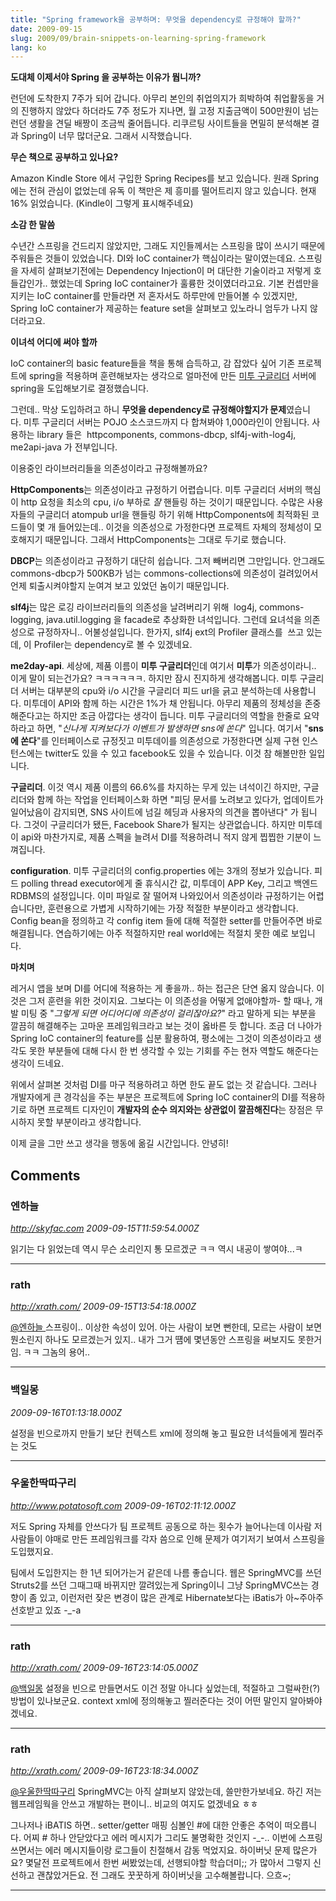 ```yaml
---
title: "Spring framework을 공부하며: 무엇을 dependency로 규정해야 할까?"
date: 2009-09-15
slug: 2009/09/brain-snippets-on-learning-spring-framework
lang: ko
---
```


**도대체 이제서야 Spring 을 공부하는 이유가 뭡니까?**

런던에 도착한지 7주가 되어 갑니다. 아무리 본인의 취업의지가 희박하여 취업활동을 거의 진행하지 않았다 하더라도 7주 정도가 지나면, 월 고정 지출금액이 500만원이 넘는 런던 생활을 견딜 배짱이 조금씩 줄어듭니다. 리쿠르팅 사이트들을 면밀히 분석해본 결과 Spring이 너무 많더군요. 그래서 시작했습니다.

**무슨 책으로 공부하고 있나요?**

Amazon Kindle Store 에서 구입한 Spring Recipes를 보고 있습니다. 원래 Spring에는 전혀 관심이 없었는데 유독 이 책만은 제 흥미를 떨어트리지 않고 있습니다. 현재 16% 읽었습니다. (Kindle이 그렇게 표시해주네요)

**소감 한 말씀**

수년간 스프링을 건드리지 않았지만, 그래도 지인들께서는 스프링을 많이 쓰시기 때문에 주워들은 것들이 있었습니다. DI와 IoC container가 핵심이라는 말이였는데요. 스프링을 자세히 살펴보기전에는 Dependency Injection이 머 대단한 기술이라고 저렇게 호들갑인가.. 했었는데 Spring IoC container가 훌륭한 것이였더라고요. 기본 컨셉만을 지키는 IoC container를 만들라면 저 혼자서도 하루만에 만들어볼 수 있겠지만, Spring IoC container가 제공하는 feature set을 살펴보고 있노라니 엄두가 나지 않더라고요.

**이녀석 어디에 써야 할까**

IoC container의 basic feature들을 책을 통해 습득하고, 감 잡았다 싶어 기존 프로젝트에 spring을 적용하며 훈련해보자는 생각으로 얼마전에 만든 [미투 구글리더](http://me2day.net/me2/app/view/a1v) 서버에 spring을 도입해보기로 결정했습니다.

그런데.. 막상 도입하려고 하니 **무엇을 dependency로 규정해야할지가 문제**였습니다. 미투 구글리더 서버는 POJO 소스코드까지 다 합쳐봐야 1,000라인이 안됩니다. 사용하는 library 들은  httpcomponents, commons-dbcp, slf4j-with-log4j, me2api-java 가 전부입니다.

이용중인 라이브러리들을 의존성이라고 규정해볼까요?

**HttpComponents**는 의존성이라고 규정하기 어렵습니다. 미투 구글리더 서버의 핵심이 http 요청을 최소의 cpu, i/o 부하로 *잘* 핸들링 하는 것이기 때문입니다. 수많은 사용자들의 구글리더 atompub url을 핸들링 하기 위해 HttpComponents에 최적화된 코드들이 몇 개 들어있는데.. 이것을 의존성으로 가정한다면 프로젝트 자체의 정체성이 모호해지기 때문입니다. 그래서 HttpComponents는 그대로 두기로 했습니다.

**DBCP**는 의존성이라고 규정하기 대단히 쉽습니다. 그저 빼버리면 그만입니다. 안그래도 commons-dbcp가 500KB가 넘는 commons-collections에 의존성이 걸려있어서 언제 퇴출시켜야할지 눈여겨 보고 있었던 놈이기 때문입니다.

**slf4j**는 많은 로깅 라이브러리들의 의존성을 날려버리기 위해  log4j, commons-logging, java.util.logging 을 facade로 추상화한 녀석입니다. 그런데 요녀석을 의존성으로 규정하자니.. 어불성설입니다. 한가지, slf4j ext의 Profiler 클래스를  쓰고 있는데, 이 Profiler는 dependency로 볼 수 있겠네요.

**me2day-api**. 세상에, 제품 이름이 **미투 구글리더**인데 여기서 **미투**가 의존성이라니.. 이게 말이 되는건가요? ㅋㅋㅋㅋㅋㅋ. 하지만 잠시 진지하게 생각해봅니다. 미투 구글리더 서버는 대부분의 cpu와 i/o 시간을 구글리더 피드 url을 긁고 분석하는데 사용합니다. 미투데이 API와 함께 하는 시간은 1%가 채 안됩니다. 아무리 제품의 정체성을 존중해준다고는 하지만 조금 아깝다는 생각이 듭니다. 미투 구글리더의 역할을 한줄로 요약하라고 하면, "*신나게 지켜보다가 이벤트가 발생하면 sns에 쏜다*" 입니다. 여기서 "**sns에 쏜다**"를 인터페이스로 규정짓고 미투데이를 의존성으로 가정한다면 실제 구현 인스턴스에는 twitter도 있을 수 있고 facebook도 있을 수 있습니다. 이것 참 해볼만한 일입니다.

**구글리더**. 이것 역시 제품 이름의 66.6%를 차지하는 무게 있는 녀석이긴 하지만, 구글리더와 함께 하는 작업을 인터페이스화 하면 "피딩 문서를 노려보고 있다가, 업데이트가 일어났음이 감지되면, SNS 사이트에 넘길 헤딩과 사용자의 의견을 뽑아낸다" 가 됩니다. 그것이 구글리더가 됐든, Facebook Share가 될지는 상관없습니다. 하지만 미투데이 api와 마찬가지로, 제품 스펙을 늘려서 DI를 적용하려니 적지 않게 찝찝한 기분이 느껴집니다.

**configuration**. 미투 구글리더의 config.properties 에는 3개의 정보가 있습니다. 피드 polling thread executor에게 줄 휴식시간 값, 미투데이 APP Key, 그리고 백엔드 RDBMS의 설정입니다. 이미 파일로 잘 떨어져 나와있어서 의존성이라 규정하기는 어렵습니다만, 훈련용으로 가볍게 시작하기에는 가장 적절한 부분이라고 생각합니다. Config bean을 정의하고 각 config item 들에 대해 적절한 setter를 만들어주면 바로 해결됩니다. 연습하기에는 아주 적절하지만 real world에는 적절치 못한 예로 보입니다.

**마치며**

레거시 앱을 보며 DI를 어디에 적용하는 게 좋을까.. 하는 접근은 단연 옳지 않습니다. 이것은 그저 훈련을 위한 것이지요. 그보다는 이 의존성을 어떻게 없애야할까- 할 때나, 개발 미팅 중 "*그렇게 되면 어디어디에 의존성이 걸리잖아요?*" 라고 말하게 되는 부분을 깔끔히 해결해주는 고마운 프레임워크라고 보는 것이 옳바른 듯 합니다. 조금 더 나아가 Spring IoC container의 feature를 십분 활용하여, 평소에는 그것이 의존성이라고 생각도 못한 부분들에 대해 다시 한 번 생각할 수 있는 기회를 주는 현자 역할도 해준다는 생각이 드네요.

위에서 살펴본 것처럼 DI를 마구 적용하려고 하면 한도 끝도 없는 것 같습니다. 그러나 개발자에게 큰 경각심을 주는 부분은 프로젝트에 Spring IoC container의 DI를 적용하기로 하면 프로젝트 디자인이 **개발자의 순수 의지와는 상관없이 깔끔해진다**는 장점은 무시하지 못할 부분이라고 생각합니다.

이제 글을 그만 쓰고 생각을 행동에 옮길 시간입니다. 안녕히!

## Comments

### 엔하늘
*http://skyfac.com*
*2009-09-15T11:59:54.000Z*

읽기는 다 읽었는데
역시 무슨 소리인지 통 모르겠군 ㅋㅋ
역시 내공이 쌓여야...ㅋ

---

### rath
*http://xrath.com/*
*2009-09-15T13:54:18.000Z*

[@엔하늘 ](#comment-9675)
스프링이.. 이상한 속성이 있어. 아는 사람이 보면 뻔한데, 모르는 사람이 보면 뭔소린지 하나도 모르겠는거 있지..
내가 그거 떔에 몇년동안 스프링을 써보지도 못한거임. ㅋㅋ 그놈의 용어..

---

### 백일몽
*2009-09-16T01:13:18.000Z*

설정을 빈으로까지 만들기 보단 컨텍스트 xml에 정의해 놓고 필요한 녀석들에게 찔러주는 것도

---

### 우울한딱따구리
*http://www.potatosoft.com*
*2009-09-16T02:11:12.000Z*

저도 Spring 자체를 안쓰다가 팀 프로젝트 공동으로 하는 횟수가 늘어나는데 이사람 저사람들이 야매로 만든 프레임워크를 각자 씀으로 인해 문제가 여기저기 보여서 스프링을 도입했지요.

팀에서 도입한지는 한 1년 되어가는거 같은데 나름 좋습니다. 웹은 SpringMVC를 쓰던 Struts2를 쓰던 그때그때 바뀌지만 깔려있는게 Spring이니 그냥 SpringMVC쓰는 경향이 좀 있고, 이런저런 잦은 변경이 많은 관계로 Hibernate보다는 iBatis가 아~주아주 선호받고 있죠 -_-a

---

### rath
*http://xrath.com/*
*2009-09-16T23:14:05.000Z*

[@백일몽](#comment-9681)
설정을 빈으로 만들면서도 이건 정말 아니다 싶었는데, 적절하고 그럴싸한(?) 방법이 있나보군요. context xml에 정의해놓고 찔러준다는 것이 어떤 말인지 알아봐야겠네요.

---

### rath
*http://xrath.com/*
*2009-09-16T23:18:34.000Z*

[@우울한딱따구리](#comment-9682)
SpringMVC는 아직 살펴보지 않았는데, 쓸만한가보네요. 하긴 저는 웹프레임웍을 안쓰고 개발하는 편이니.. 비교의 여지도 없겠네요 ㅎㅎ

그나저나 iBATIS 하면.. setter/getter 매핑 심볼인 #에 대한 안좋은 추억이 떠오릅니다. 어찌 # 하나 안닫았다고 에러 메시지가 그리도 불명확한 것인지 -_-.. 이번에 스프링 쓰면서는 에러 메시지들이랑 로그들이 친절해서 감동 먹었지요.
하이버닛 문제 많은가요? 몇달전 프로젝트에서 한번 써봤었는데, 선행되야할 학습더미;; 가 많아서 그렇지 신선하고 괜찮았거든요.  전 그래도 꿋꿋하게 하이버닛을 고수해볼랍니다. 으흐~;

---

